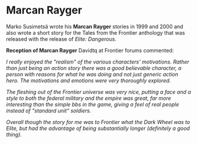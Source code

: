 # Marcan Rayger
Marko Susimetsä wrote his **Marcan Rayger** stories in 1999 and 2000 and also wrote a short story for the Tales from the Frontier anthology that was released with the release of *Elite: Dangerous*.

**Reception of Marcan Rayger**
Davidtq at Frontier forums commented:

*I really enjoyed the "realism" of the various characters' motivations. Rather than just being an action story there was a good believable character, a person with reasons for what he was doing and not just generic action hero. The motivations and emotions were very thoroughly explored.*

*The fleshing out of the Frontier universe was very nice, putting a face and a style to both the federal military and the empire was great, far more interesting than the simple bbs in the game, giving a feel of real people instead of "standard unit" soldiers.*

*Overall though the story for me was to Frontier what the Dark Wheel was to Elite, but had the advantage of being substantially longer (definitely a good thing).*